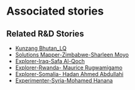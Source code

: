 # Associated stories

<!-- !!DO NOT REMOVE!! start autogenerated hyperlinks -->
## Related R&D Stories
- [Kunzang Bhutan\_LQ](/stories/?doc=Kunzang%20Bhutan_LQ-en-US)
- [Solutions Mapper\-Zimbabwe\-Sharleen Moyo](/stories/?doc=Sharleen_edited-en-US)
- [Explorer\-Iraq\-Safa Al\-Qoch](/stories/?doc=26_Safa_Iraq-en-US)
- [Explorer\-Rwanda\- Maurice Rugwamigamo](/stories/?doc=5_Maurice_Rwanda-en-US)
- [Explorer\-Somalia\- Hadan Ahmed Abdullahi](/stories/?doc=21_Hodan_Somalia-en-US)
- [Experimenter\-Syria\-Mohamed Hanana](/stories/?doc=Mohamed%20Syria_LQ-en-US)
<!-- !!DO NOT REMOVE!! end autogenerated hyperlinks -->